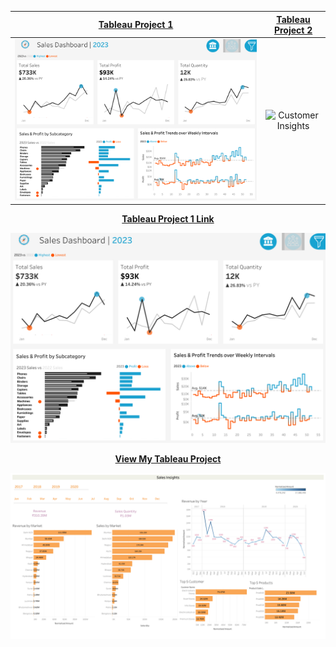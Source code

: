 | [Tableau Project 1](https://public.tableau.com/views/SalesandCustomerKPIDashboard_17398019037600/SalesDashboard) | [Tableau Project 2](https://your-second-tableau-link.com) |
|:---------------------------------------------------------------------------------------------------------------:|:--------------------------------------------------------------------------------------------------:|
| ![Sales Dashboard](https://raw.githubusercontent.com/ZshanAli1/Data-Analysis-Projects/main/Tableau-Projects/Sales%20Dashboard.png) | ![Customer Insights](https://raw.githubusercontent.com/ZshanAli1/Data-Analysis-Projects/main/Tableau-Projects/Customer%20Insights.png) |



<a href="https://public.tableau.com/views/SalesandCustomerKPIDashboard_17398019037600/SalesDashboard?:language=en-US&:sid=&:redirect=auth&:display_count=n&:origin=viz_share_link" target="_blank">
  <p style="text-align: center; font-weight: bold;">Tableau Project 1 Link</p>
  <img src="https://raw.githubusercontent.com/ZshanAli1/Data-Analysis-Projects/main/Tableau-Projects/Sales%20Dashboard.png" width="600">
</a>

<a href="https://public.tableau.com/views/Book10_17354801556200/Dashboard1?:language=en-US&:sid=&:redirect=auth&:display_count=n&:origin=viz_share_link" target="_blank">
  <p style="text-align: center; font-weight: bold;">View My Tableau Project</p>
  <img src="https://raw.githubusercontent.com/ZshanAli1/Data-Analysis-Projects/main/Tableau-Projects/Sales%20Insights.png" width="600">
</a>
